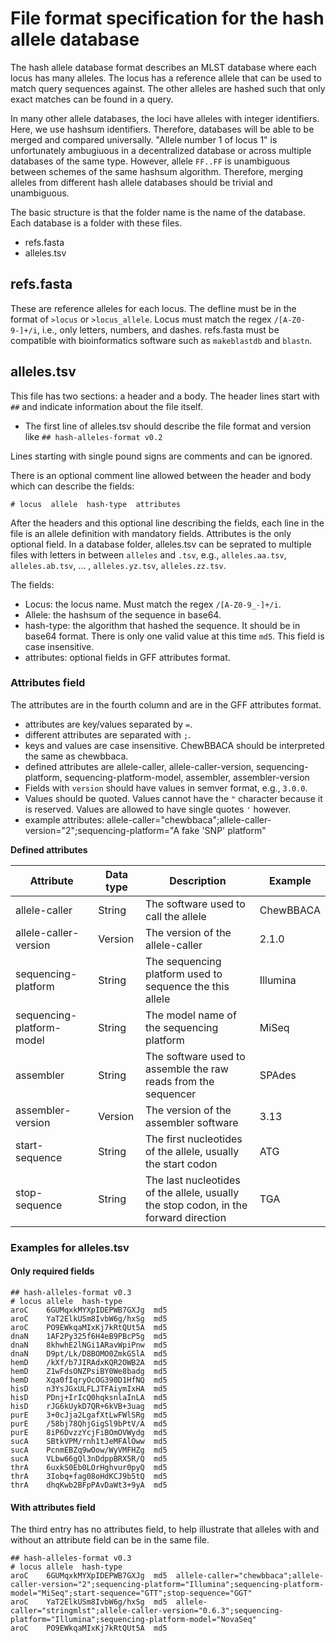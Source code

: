 # File format specification for the hash allele database

The hash allele database format describes an MLST database where each locus
has many alleles.
The locus has a reference allele that can be used to match query sequences against.
The other alleles are hashed such that only exact matches can be found in a query.

In many other allele databases, the loci have alleles with integer identifiers.
Here, we use hashsum identifiers. Therefore, databases will be able to be merged
and compared universally. 
"Allele number 1 of locus 1" is unfortunately ambugiuous in a decentralized database or across multiple databases of the same type.
However, allele `FF..FF` is unambiguous between schemes of the same hashsum algorithm.
Therefore, merging alleles from different hash allele databases should be trivial and unambiguous.

The basic structure is that the folder name is the name of the database.
Each database is a folder with these files.

* refs.fasta
* alleles.tsv

## refs.fasta

These are reference alleles for each locus. 
The defline must be in the format of `>locus` or `>locus_allele`.
Locus must match the regex `/[A-Z0-9-]+/i`, i.e., only letters, numbers, and dashes.
refs.fasta must be compatible with bioinformatics software such as `makeblastdb` and `blastn`.

## alleles.tsv

This file has two sections: a header and a body.
The header lines start with `##` and indicate information about the file itself.

* The first line of alleles.tsv should describe the file format and version like 
`## hash-alleles-format v0.2`

Lines starting with single pound signs are comments and can be ignored.

There is an optional comment line allowed between the header and body which can describe the fields:

    # locus  allele  hash-type  attributes

After the headers and this optional line describing the fields, each line in the file
is an allele definition with mandatory fields. 
Attributes is the only optional field.
In a database folder, alleles.tsv can be seprated to multiple files with letters in between `alleles` and `.tsv`, e.g.,
`alleles.aa.tsv`, `alleles.ab.tsv`, ... , `alleles.yz.tsv`, `alleles.zz.tsv`.

The fields:

* Locus: the locus name. Must match the regex `/[A-Z0-9_-]+/i`.
* Allele: the hashsum of the sequence in base64.
* hash-type: the algorithm that hashed the sequence. It should be in base64 format. There is only one valid value at this time `md5`. This field is case insensitive.
* attributes: optional fields in GFF attributes format.

### Attributes field

The attributes are in the fourth column and are in the GFF attributes format.

* attributes are key/values separated by `=`.
* different attributes are separated with `;`.
* keys and values are case insensitive.  ChewBBACA should be interpreted the same as chewbbaca.
* defined attributes are allele-caller, allele-caller-version, sequencing-platform, sequencing-platform-model, assembler, assembler-version
* Fields with `version` should have values in semver format, e.g., `3.0.0`.
* Values should be quoted. Values cannot have the `"` character because it is reserved. Values are allowed to have single quotes `'` however.
* example attributes: allele-caller="chewbbaca";allele-caller-version="2";sequencing-platform="A fake 'SNP' platform"

**Defined attributes**

| Attribute | Data type | Description | Example |
|-----------|-----------|-------------|---------|
| allele-caller | String | The software used to call the allele | ChewBBACA |
| allele-caller-version | Version | The version of the allele-caller | 2.1.0 |
| sequencing-platform | String | The sequencing platform used to sequence the this allele | Illumina |
| sequencing-platform-model | String | The model name of the sequencing platform | MiSeq |
| assembler | String | The software used to assemble the raw reads from the sequencer | SPAdes |
| assembler-version | Version | The version of the assembler software | 3.13 |
| start-sequence | String | The first nucleotides of the allele, usually the start codon | ATG |
| stop-sequence | String | The last nucleotides of the allele, usually the stop codon, in the forward direction | TGA | 

### Examples for alleles.tsv

#### Only required fields

```text
## hash-alleles-format v0.3
# locus allele  hash-type
aroC    6GUMqxkMYXpIDEPWB7GXJg  md5
aroC    YaT2ElkUSm8IvbW6g/hxSg  md5
aroC    PO9EWkqaMIxKj7kRtQUt5A  md5
dnaN    1AF2Py325f6H4eB9PBcP5g  md5
dnaN    8khwhE2lNGi1ARavWpiPnw  md5
dnaN    D9pt/Lk/D8BOMO0ZmkGSlA  md5
hemD    /kXf/b7JIRAdxKQR2OWB2A  md5
hemD    Z1wFdsONZPsiBY0We8badg  md5
hemD    Xqa0fIqryOcOG390D1HfNQ  md5
hisD    n3YsJGxULFLJTFAiymIxHA  md5
hisD    PDnj+IrIcQ0hqksnlaInLA  md5
hisD    rJG6kUykD7QR+6kVB+3uag  md5
purE    3+0cJja2LgafXtLwFWlSRg  md5
purE    /58bj78QhjGigSl9bPtV/A  md5
purE    8iP6DvzzYcjFiBOmOVWydg  md5
sucA    SBtkVPM/rnh1tJeMFAlOww  md5
sucA    PcnmEBZq9wOow/WyVMFHZg  md5
sucA    VLbw66gQl3nDdppBRX5R/Q  md5
thrA    6uxkS0Eb0LOrHghvur0pyQ  md5
thrA    3Iobq+fag08oHdKCJ9b5tQ  md5
thrA    dhqKwb2BFpPAvDaWt3+9yA  md5
```

#### With attributes field

The third entry has no attributes field, to help illustrate that alleles with and without an attribute field can be in the same file.

```text
## hash-alleles-format v0.3
# locus allele  hash-type
aroC    6GUMqxkMYXpIDEPWB7GXJg  md5  allele-caller="chewbbaca";allele-caller-version="2";sequencing-platform="Illumina";sequencing-platform-model="MiSeq";start-sequence="GTT";stop-sequence="GGT"
aroC    YaT2ElkUSm8IvbW6g/hxSg  md5  allele-caller="stringmlst";allele-caller-version="0.6.3";sequencing-platform="Illumina";sequencing-platform-model="NovaSeq"
aroC    PO9EWkqaMIxKj7kRtQUt5A  md5  
```
